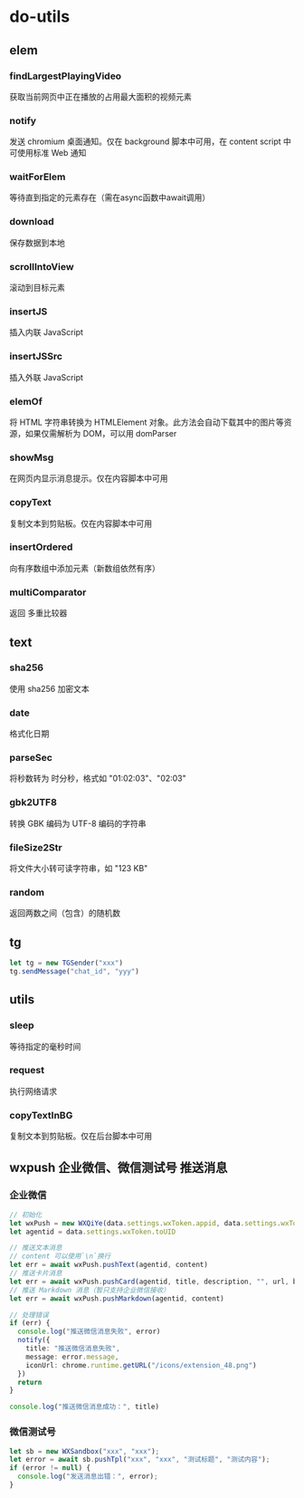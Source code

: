 # do-utils

## elem

### findLargestPlayingVideo

获取当前网页中正在播放的占用最大面积的视频元素

### notify

发送 chromium 桌面通知。仅在 background 脚本中可用，在 content script 中可使用标准 Web 通知

### waitForElem

等待直到指定的元素存在（需在async函数中await调用）

### download

保存数据到本地

### scrollIntoView

滚动到目标元素

### insertJS

插入内联 JavaScript

### insertJSSrc

插入外联 JavaScript

### elemOf

将 HTML 字符串转换为 HTMLElement 对象。此方法会自动下载其中的图片等资源，如果仅需解析为 DOM，可以用 domParser

### showMsg

在网页内显示消息提示。仅在内容脚本中可用

### copyText

复制文本到剪贴板。仅在内容脚本中可用

### insertOrdered

向有序数组中添加元素（新数组依然有序）

### multiComparator

返回 多重比较器

## text

### sha256

使用 sha256 加密文本

### date

格式化日期

### parseSec

将秒数转为 时分秒，格式如 "01:02:03"、"02:03"

### gbk2UTF8

转换 GBK 编码为 UTF-8 编码的字符串

### fileSize2Str

将文件大小转可读字符串，如 "123 KB"

### random

返回两数之间（包含）的随机数

## tg

```typescript
let tg = new TGSender("xxx")
tg.sendMessage("chat_id", "yyy")
```

## utils

### sleep

等待指定的毫秒时间

### request

执行网络请求

### copyTextInBG

复制文本到剪贴板。仅在后台脚本中可用

## wxpush 企业微信、微信测试号 推送消息

### 企业微信

```typescript
// 初始化
let wxPush = new WXQiYe(data.settings.wxToken.appid, data.settings.wxToken.secret)
let agentid = data.settings.wxToken.toUID

// 推送文本消息
// content 可以使用`\n`换行
let err = await wxPush.pushText(agentid, content)
// 推送卡片消息
let err = await wxPush.pushCard(agentid, title, description, "", url, btnTxt)
// 推送 Markdown 消息（暂只支持企业微信接收）
let err = await wxPush.pushMarkdown(agentid, content)

// 处理错误
if (err) {
  console.log("推送微信消息失败", error)
  notify({
    title: "推送微信消息失败",
    message: error.message,
    iconUrl: chrome.runtime.getURL("/icons/extension_48.png")
  })
  return
}

console.log("推送微信消息成功：", title)
```

### 微信测试号

```typescript
let sb = new WXSandbox("xxx", "xxx");
let error = await sb.pushTpl("xxx", "xxx", "测试标题", "测试内容");
if (error != null) {
  console.log("发送消息出错：", error);
}
```